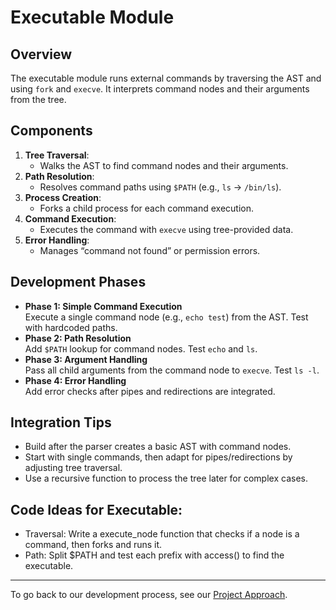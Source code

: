 # Executable Module

## Overview
The executable module runs external commands by traversing the AST and using `fork` and `execve`. It interprets command nodes and their arguments from the tree.

## Components
1. **Tree Traversal**:
   - Walks the AST to find command nodes and their arguments.
2. **Path Resolution**:
   - Resolves command paths using `$PATH` (e.g., `ls` → `/bin/ls`).
3. **Process Creation**:
   - Forks a child process for each command execution.
4. **Command Execution**:
   - Executes the command with `execve` using tree-provided data.
5. **Error Handling**:
   - Manages “command not found” or permission errors.

## Development Phases
- **Phase 1: Simple Command Execution**  
  Execute a single command node (e.g., `echo test`) from the AST. Test with hardcoded paths.
- **Phase 2: Path Resolution**  
  Add `$PATH` lookup for command nodes. Test `echo` and `ls`.
- **Phase 3: Argument Handling**  
  Pass all child arguments from the command node to `execve`. Test `ls -l`.
- **Phase 4: Error Handling**  
  Add error checks after pipes and redirections are integrated.

## Integration Tips
- Build after the parser creates a basic AST with command nodes.
- Start with single commands, then adapt for pipes/redirections by adjusting tree traversal.
- Use a recursive function to process the tree later for complex cases.

## Code Ideas for Executable:

- Traversal: Write a execute_node function that checks if a node is a command, then forks and runs it.
- Path: Split $PATH and test each prefix with access() to find the executable.
---
To go back to our development process, see our [Project Approach](project_approach.md).
